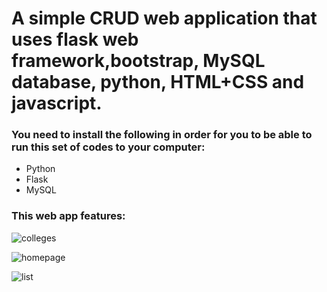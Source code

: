 # A simple CRUD web application that uses flask web framework,bootstrap, MySQL database, python, HTML+CSS and javascript.

### You need to install the following in order for you to be able to run this set of codes to your computer:
* Python
* Flask
* MySQL 

### This web app features:

![colleges](https://user-images.githubusercontent.com/50761004/98536346-9ee8f880-22c2-11eb-9813-786f732e8df9.png)

![homepage](https://user-images.githubusercontent.com/50761004/98536432-c93ab600-22c2-11eb-8d44-1f7257d4be6f.png)

![list](https://user-images.githubusercontent.com/50761004/98536440-ccce3d00-22c2-11eb-948c-45dea8e1f4cd.png)